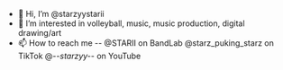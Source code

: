 - 👋 Hi, I’m @starzyystarii
- 👀 I’m interested in volleyball, music, music production, digital drawing/art
- 📫 How to reach me --
@STARII on BandLab
@starz_puking_starz on TikTok
@-_-starzyy-_- on YouTube


